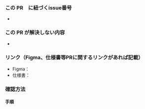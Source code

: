 ### この PR　に紐づくissue番号

- 

### この PR が解決しない内容

- 

### リンク（Figma、仕様書等PRに関するリンクがあれば記載）

- Figma：
- 仕様書：

### 確認方法


#### 手順

<!--
#### 画像キャプチャ

|           Before           |           After            |
|:--------------------------:|:--------------------------:|
| <img src="" width="300"> | <img src="" width="300"> |

#### 動画キャプチャ（動作に変更があれば記載）

|           Before           |           After            |
|:--------------------------:|:--------------------------:|
| <video src="" width="300"> | <video src="" width="300"> |
-->








